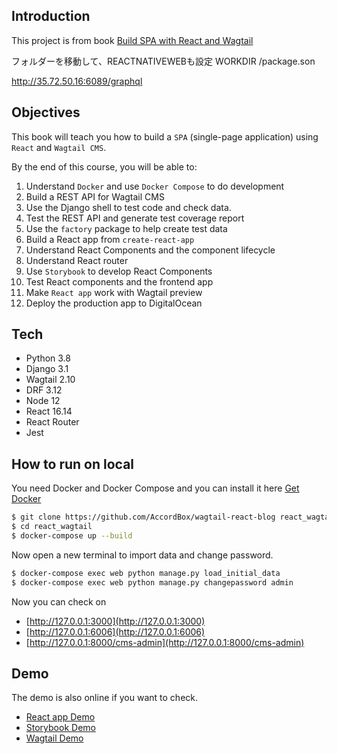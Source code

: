 ## Introduction

This project is from book [Build SPA with React and Wagtail](https://leanpub.com/react-wagtail)

フォルダーを移動して、REACTNATIVEWEBも設定
WORKDIR /package.son


http://35.72.50.16:6089/graphql

## Objectives

This book will teach you how to build a `SPA` (single-page application) using `React` and `Wagtail CMS`.

By the end of this course, you will be able to:

1. Understand `Docker` and use `Docker Compose` to do development
1. Build a REST API for Wagtail CMS
1. Use the Django shell to test code and check data.
1. Test the REST API and generate test coverage report
1. Use the `factory` package to help create test data
1. Build a React app from `create-react-app`
1. Understand React Components and the component lifecycle
1. Understand React router
1. Use `Storybook` to develop React Components
1. Test React components and the frontend app
1. Make `React app` work with Wagtail preview
1. Deploy the production app to DigitalOcean

## Tech

* Python 3.8
* Django 3.1
* Wagtail 2.10
* DRF 3.12
* Node 12
* React 16.14
* React Router
* Jest

## How to run on local

You need Docker and Docker Compose and you can install it here [Get Docker](https://docs.docker.com/get-docker/)

```bash
$ git clone https://github.com/AccordBox/wagtail-react-blog react_wagtail
$ cd react_wagtail
$ docker-compose up --build
```

Now open a new terminal to import data and change password.

```bash
$ docker-compose exec web python manage.py load_initial_data
$ docker-compose exec web python manage.py changepassword admin
```

Now you can check on 

* [http://127.0.0.1:3000](http://127.0.0.1:3000)
* [http://127.0.0.1:6006](http://127.0.0.1:6006)
* [http://127.0.0.1:8000/cms-admin](http://127.0.0.1:8000/cms-admin)

## Demo

The demo is also online if you want to check.

* [React app Demo](http://react-wagtail.accordbox.com)
* [Storybook Demo](http://react-wagtail-storybook.accordbox.com)
* [Wagtail Demo](http://react-wagtail-api.accordbox.com/cms-admin)


